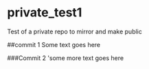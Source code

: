 # private_test1
Test of a private repo to mirror and make public

##commit 1
Some text goes here

###Commit 2
'some more text goes here
